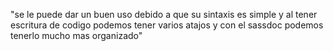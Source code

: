 "se le puede dar un buen uso debido a que su sintaxis es simple y al tener escritura de codigo podemos tener varios atajos y con el sassdoc podemos tenerlo mucho mas organizado" 
